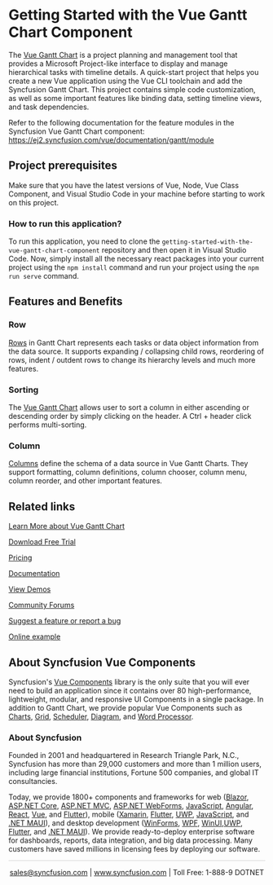 # Getting Started with the Vue Gantt Chart Component

The [Vue Gantt Chart](https://www.syncfusion.com/vue-components/vue-gantt-chart?utm_source=github&utm_medium=listing&utm_campaign=vue-gantt-chart-github-samples) is a project planning and management tool that provides a Microsoft Project-like interface to display and manage hierarchical tasks with timeline details. A quick-start project that helps you create a new Vue application using the Vue CLI toolchain and add the Syncfusion Gantt Chart. This project contains simple code customization, as well as some important features like binding data, setting timeline views, and task dependencies.

Refer to the following documentation for the feature modules in the Syncfusion Vue Gantt Chart component:  
https://ej2.syncfusion.com/vue/documentation/gantt/module  

## Project prerequisites

Make sure that you have the latest versions of Vue, Node, Vue Class Component, and Visual Studio Code in your machine before starting to work on this project.

### How to run this application?

To run this application, you need to clone the `getting-started-with-the-vue-gantt-chart-component` repository and then open it in Visual Studio Code. Now, simply install all the necessary react packages into your current project using the `npm install` command and run your project using the `npm run serve` command.

## Features and Benefits

### Row
[Rows](https://ej2.syncfusion.com/vue/documentation/gantt/rows?utm_source=github&utm_medium=listing&utm_campaign=vue-gantt-chart-github-samples) in Gantt Chart represents each tasks or data object information from the data source. It supports expanding / collapsing child rows, reordering of rows, indent / outdent rows to change its hierarchy levels and much more features.

### Sorting
The [Vue Gantt Chart](https://www.syncfusion.com/vue-components/vue-gantt-chart?utm_source=github&utm_medium=listing&utm_campaign=vue-gantt-chart-github-samples) allows user to sort a column in either ascending or descending order by simply clicking on the header. A Ctrl + header click performs multi-sorting.

### Column
[Columns](https://ej2.syncfusion.com/vue/documentation/gantt/columns/columns?utm_source=github&utm_medium=listing&utm_campaign=vue-gantt-chart-github-samples) define the schema of a data source in Vue Gantt Charts. They support formatting, column definitions, column chooser, column menu, column reorder, and other important features.

## Related links
[Learn More about Vue Gantt Chart](https://www.syncfusion.com/vue-components/vue-gantt-chart?utm_source=github&utm_medium=listing&utm_campaign=vue-gantt-chart-github-samples)

[Download Free Trial](https://www.syncfusion.com/downloads/vue?utm_source=github&utm_medium=listing&utm_campaign=vue-gantt-chart-github-samples)

[Pricing](https://www.syncfusion.com/sales/teamlicense?utm_source=github&utm_medium=listing&utm_campaign=vue-gantt-chart-github-samples)

[Documentation](https://ej2.syncfusion.com/vue/documentation/gantt/getting-started?utm_source=github&utm_medium=listing&utm_campaign=vue-gantt-chart-github-samples)

[View Demos](https://github.com/SyncfusionExamples/getting-started-with-the-vue-gantt-chart-component?utm_source=github&utm_medium=listing&utm_campaign=vue-gantt-chart-github-samples)

[Community Forums](https://www.syncfusion.com/forums/vue-components?utm_source=github&utm_medium=listing&utm_campaign=vue-gantt-chart-github-samples)

[Suggest a feature or report a bug](https://www.syncfusion.com/feedback/vue?utm_source=github&utm_medium=listing&utm_campaign=vue-gantt-chart-github-samples)

[Online example](https://ej2.syncfusion.com/vue/demos/#/bootstrap5/gantt/default.html?utm_source=github&utm_medium=listing&utm_campaign=vue-gantt-chart-github-samples)

## About Syncfusion Vue Components

Syncfusion's [Vue Components](https://www.syncfusion.com/vue-components?utm_source=github&utm_medium=listing&utm_campaign=vue-gantt-chart-github-samples) library is the only suite that you will ever need to build an application since it contains over 80 high-performance, lightweight, modular, and responsive UI Components in a single package. In addition to Gantt Chart, we provide popular Vue Components such as [Charts](https://www.syncfusion.com/vue-components/vue-charts?utm_source=github&utm_medium=listing&utm_campaign=vue-gantt-chart-github-samples), [Grid](https://www.syncfusion.com/vue-components/vue-grid?utm_source=github&utm_medium=listing&utm_campaign=vue-gantt-chart-github-samples), [Scheduler](https://www.syncfusion.com/vue-components/vue-scheduler?utm_source=github&utm_medium=listing&utm_campaign=vue-gantt-chart-github-samples), [Diagram](https://www.syncfusion.com/vue-components/vue-diagram?utm_source=github&utm_medium=listing&utm_campaign=vue-gantt-chart-github-samples), and [Word Processor](https://www.syncfusion.com/vue-components/vue-word-processor?utm_source=github&utm_medium=listing&utm_campaign=vue-gantt-chart-github-samples).

### About Syncfusion
Founded in 2001 and headquartered in Research Triangle Park, N.C., Syncfusion has more than 29,000 customers and more than 1 million users, including large financial institutions, Fortune 500 companies, and global IT consultancies.

Today, we provide 1800+ components and frameworks for web ([Blazor](https://www.syncfusion.com/blazor-components?utm_source=github&utm_medium=listing&utm_campaign=vue-gantt-chart-github-samples), [ASP.NET Core](https://www.syncfusion.com/aspnet-core-ui-controls?utm_source=github&utm_medium=listing&utm_campaign=vue-gantt-chart-github-samples), [ASP.NET MVC](https://www.syncfusion.com/aspnet-mvc-ui-controls?utm_source=github&utm_medium=listing&utm_campaign=vue-gantt-chart-github-samples), [ASP.NET WebForms](https://www.syncfusion.com/jquery/aspnet-webforms-ui-controls?utm_source=github&utm_medium=listing&utm_campaign=vue-gantt-chart-github-samples), [JavaScript](https://www.syncfusion.com/javascript-ui-controls?utm_source=github&utm_medium=listing&utm_campaign=vue-gantt-chart-github-samples), [Angular](https://www.syncfusion.com/angular-components?utm_source=github&utm_medium=listing&utm_campaign=vue-gantt-chart-github-samples), [React](https://www.syncfusion.com/react-components?utm_source=github&utm_medium=listing&utm_campaign=vue-gantt-chart-github-samples), [Vue](https://www.syncfusion.com/vue-components?utm_source=github&utm_medium=listing&utm_campaign=vue-gantt-chart-github-samples), and [Flutter](https://www.syncfusion.com/flutter-widgets?utm_source=github&utm_medium=listing&utm_campaign=vue-gantt-chart-github-samples)), mobile ([Xamarin](https://www.syncfusion.com/xamarin-ui-controls?utm_source=github&utm_medium=listing&utm_campaign=vue-gantt-chart-github-samples), [Flutter](https://www.syncfusion.com/flutter-widgets?utm_source=github&utm_medium=listing&utm_campaign=vue-gantt-chart-github-samples), [UWP](https://www.syncfusion.com/uwp-ui-controls?utm_source=github&utm_medium=listing&utm_campaign=vue-gantt-chart-github-samples), [JavaScript](https://www.syncfusion.com/javascript-ui-controls?utm_source=github&utm_medium=listing&utm_campaign=vue-gantt-chart-github-samples), and [.NET MAUI](https://www.syncfusion.com/maui-controls?utm_source=github&utm_medium=listing&utm_campaign=vue-gantt-chart-github-samples)), and desktop development ([WinForms](https://www.syncfusion.com/winforms-ui-controls?utm_source=github&utm_medium=listing&utm_campaign=vue-gantt-chart-github-samples), [WPF](https://www.syncfusion.com/wpf-controls?utm_source=github&utm_medium=listing&utm_campaign=vue-gantt-chart-github-samples), [WinUI](https://www.syncfusion.com/winui-controls?utm_source=github&utm_medium=listing&utm_campaign=vue-gantt-chart-github-samples),[UWP](https://www.syncfusion.com/uwp-ui-controls?utm_source=github&utm_medium=listing&utm_campaign=vue-gantt-chart-github-samples), [Flutter](https://www.syncfusion.com/flutter-widgets?utm_source=github&utm_medium=listing&utm_campaign=vue-gantt-chart-github-samples), and [.NET MAUI](https://www.syncfusion.com/maui-controls?utm_source=github&utm_medium=listing&utm_campaign=vue-gantt-chart-github-samples)). We provide ready-to-deploy enterprise software for dashboards, reports, data integration, and big data processing. Many customers have saved millions in licensing fees by deploying our software.

<hr style="height:0.3px;border:none;color:lightgrey;background-color:lightgrey;" />

<p align="center">
<a href="mailto:sales@syncfusion.com?Subject=Syncfusion Vue Gantt Chart - GitHub" target="_top">sales@syncfusion.com</a> | <a href="https://www.syncfusion.com?utm_source=github&utm_medium=listing&utm_campaign=vue-gantt-chart-github-samples)">www.syncfusion.com</a> | Toll Free: 1-888-9 DOTNET <br>
</p>
